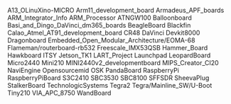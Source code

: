 A13_OLinuXino-MICRO
Arm11_development_board
Armadeus_APF_boards
ARM_Integrator_Info
ARM_Processor
ATNGW100
Balloonboard
Basi_and_Dingo_DaVinci_dm365_boards
BeagleBoard
Blackfin
Calao_Atmel_AT91_development_board
CR48
DaVinci
Devkit8000
Dragonboard
Embedded_Open_Modular_Architecture/EOMA-68
Flameman/routerboard-rb532
Freescale_IMX53QSB
Hammer_Board
Hawkboard
ITSY
Jetson_TK1
LART_Project
Launchpad
LeopardBoard
Micro2440
Mini210
MINI2440v2_developmentboard
MIPS_Creator_CI20
NaviEngine
Opensourcemid
OSK
PandaBoard
RaspberryPi
RaspberryPiBoard
S3C2410
SBC3530
SBC8100
SFFSDR
SheevaPlug
StalkerBoard
TechnologicSystems
Tegra2
Tegra/Mainline_SW/U-Boot
Tiny210
VIA_APC_8750
WandBoard
